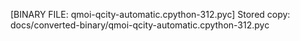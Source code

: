 [BINARY FILE: qmoi-qcity-automatic.cpython-312.pyc]
Stored copy: docs/converted-binary/qmoi-qcity-automatic.cpython-312.pyc
